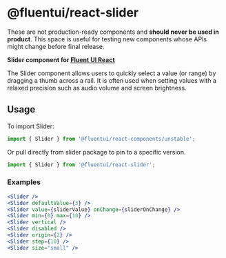 # @fluentui/react-slider

These are not production-ready components and **should never be used in product**. This space is useful for testing new components whose APIs might change before final release.

**Slider component for [Fluent UI React](https://developer.microsoft.com/en-us/fluentui)**

The Slider component allows users to quickly select a value (or range) by dragging a thumb across a rail. It is often used when setting values with a relaxed precision such as audio volume and screen brightness.

## Usage

To import Slider:

```js
import { Slider } from '@fluentui/react-components/unstable';
```

Or pull directly from slider package to pin to a specific version.

```js
import { Slider } from '@fluentui/react-slider';
```

### Examples

```jsx
<Slider />
<Slider defaultValue={3} />
<Slider value={sliderValue} onChange={sliderOnChange} />
<Slider min={0} max={10} />
<Slider vertical />
<Slider disabled />
<Slider origin={2} />
<Slider step={10} />
<Slider size="small" />
```
